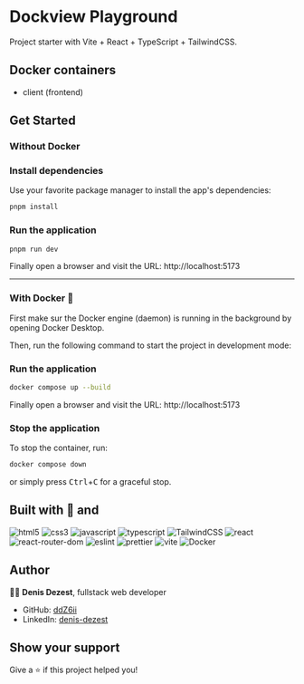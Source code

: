 # Dockview Playground

Project starter with Vite + React + TypeScript + TailwindCSS.

## Docker containers

- client (frontend)

## Get Started

### Without Docker

### Install dependencies

Use your favorite package manager to install the app's dependencies:

```sh
pnpm install
```

### Run the application

```sh
pnpm run dev
```

Finally open a browser and visit the URL: http://localhost:5173

---

### With Docker 🐋

First make sur the Docker engine (daemon) is running in the background by opening Docker Desktop.

Then, run the following command to start the project in development mode:

### Run the application

```sh
docker compose up --build
```

Finally open a browser and visit the URL: http://localhost:5173

### Stop the application

To stop the container, run:

```sh
docker compose down
```

or simply press <kbd>Ctrl</kbd>+<kbd>C</kbd> for a graceful stop.

## Built with 💖 and

![html5](https://img.shields.io/badge/HTML5-E34F26.svg?style=for-the-badge&logo=HTML5&logoColor=white)
![css3](https://img.shields.io/badge/CSS3-1572B6.svg?style=for-the-badge&logo=CSS3&logoColor=white)
![javascript](https://img.shields.io/badge/javascript-%23323330.svg?style=for-the-badge&logo=javascript&logoColor=%23F7DF1E)
![typescript](https://img.shields.io/badge/typescript-%23007ACC.svg?style=for-the-badge&logo=typescript&logoColor=white)
![TailwindCSS](https://img.shields.io/badge/tailwindcss-%2338B2AC.svg?style=for-the-badge&logo=tailwind-css&logoColor=white)
![react](https://img.shields.io/badge/React-61DAFB.svg?style=for-the-badge&logo=React&logoColor=black)
![react-router-dom](https://img.shields.io/badge/React%20Router-CA4245.svg?style=for-the-badge&logo=React-Router&logoColor=white)
![eslint](https://img.shields.io/badge/ESLint-4B3263?style=for-the-badge&logo=eslint&logoColor=white)
![prettier](https://img.shields.io/badge/prettier-1A2C34?style=for-the-badge&logo=prettier&logoColor=F7BA3E)
![vite](https://img.shields.io/badge/vite-%23646CFF.svg?style=for-the-badge&logo=vite&logoColor=white)
![Docker](https://img.shields.io/badge/docker-%230db7ed.svg?style=for-the-badge&logo=docker&logoColor=white)

## Author

🙋‍♂️ **Denis Dezest**, fullstack web developer

- GitHub: [ddZ6ii](https://github.com/ddZ6ii)
- LinkedIn: [denis-dezest](https://linkedin.com/in/denis-dezest)

## Show your support

Give a ⭐️ if this project helped you!
